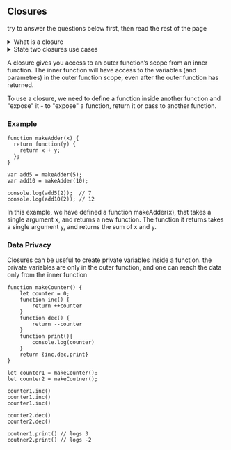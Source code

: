 ## Closures

try to answer the questions below first, then read the rest of the page

<details>
  <summary>What is a closure</summary>
  Closure - inner function has access to variables and parametes of its outer function (even after the outer function has returned).
</details>
<details>
  <summary>State two closures use cases</summary>
  
  * Data Privacy (counter example from below)
  * Function Factory (makeAdder for example)
</details>



A closure gives you access to an outer function’s scope from an inner function. The inner function will have access to the variables (and parametres) in the outer function scope, even after the outer function has returned.

To use a closure, we need to define a function inside another function and "expose" it - to "expose" a function, return it or pass to another function.

### Example

```
function makeAdder(x) {
  return function(y) {
    return x + y;
  };
}

var add5 = makeAdder(5);
var add10 = makeAdder(10);

console.log(add5(2));  // 7
console.log(add10(2)); // 12
```
In this example, we have defined a function makeAdder(x), that takes a single argument x, and returns a new function. The function it returns takes a single argument y, and returns the sum of x and y.

### Data Privacy
Closures can be useful to create private variables inside a function. the private variables are only in the outer function, and one can reach the data only from the inner function

```
function makeCounter() {
    let counter = 0;
    function inc() {
        return ++counter
    }
    function dec() {
        return --counter
    }
    function print(){
        console.log(counter)
    }
    return {inc,dec,print}
}

let counter1 = makeCounter();
let counter2 = makeCoutner();

counter1.inc()
counter1.inc()
counter1.inc()

counter2.dec()
counter2.dec()

coutner1.print() // logs 3
coutner2.print() // logs -2
```

